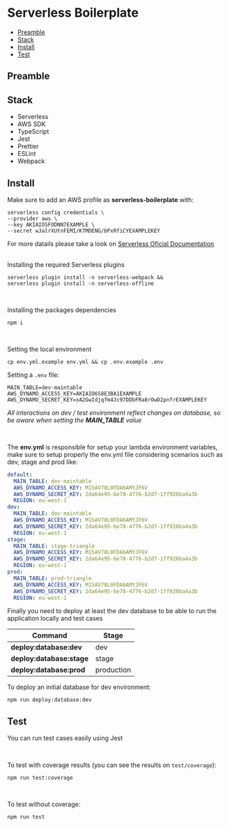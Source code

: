 # Serverless Boilerplate

- [Preamble](#preamble)
- [Stack](#stack)
- [Install](#install)
- [Test](#test)

## Preamble

## Stack

- Serverless
- AWS SDK
- TypeScript
- Jest
- Prettier
- ESLint
- Webpack

## Install

Make sure to add an AWS profile as **serverless-boilerplate** with:

```
serverless config credentials \
--provider aws \
--key AKIAIOSFODNN7EXAMPLE \
--secret wJalrXUtnFEMI/K7MDENG/bPxRfiCYEXAMPLEKEY
```

For more datails please take a look on [Serverless Oficial Documentation](https://www.serverless.com/framework/docs/providers/aws/guide/credentials/) <br /> <br />

Installing the required Serverless plugins

```
serverless plugin install -n serverless-webpack &&
serverless plugin install -n serverless-offline
```

<br />

Installing the packages dependencies

```
npm i
```

<br />

Setting the local environment

```
cp env.yml.example env.yml && cp .env.example .env
```

Setting a `.env` file:

```
MAIN_TABLE=dev-maintable
AWS_DYNAMO_ACCESS_KEY=AKIAIO6S8E3BA1EXAMPLE
AWS_DYNAMO_SECRET_KEY=xA2GwIdjqfm4Jc97DDbFRa8rOwD2pnfrEXAMPLEKEY
```

_All interactions on dev / test environment reflect changes on database, so be aware when setting the **MAIN_TABLE** value_

<br />

The **env.yml** is responsible for setup your lambda environment variables, make sure to setup properly the env.yml file considering scenarios such as dev, stage and prod like:

```yml
default:
  MAIN_TABLE: dev-maintable
  AWS_DYNAMO_ACCESS_KEY: M15AV78L0FDA6AMYJF6V
  AWS_DYNAMO_SECRET_KEY: 2da64e95-6e78-4776-b2d7-1ff920ba4a3b
  REGION: eu-west-1
dev:
  MAIN_TABLE: dev-maintable
  AWS_DYNAMO_ACCESS_KEY: M15AV78L0FDA6AMYJF6V
  AWS_DYNAMO_SECRET_KEY: 2da64e95-6e78-4776-b2d7-1ff920ba4a3b
  REGION: eu-west-1
stage:
  MAIN_TABLE: stage-triangle
  AWS_DYNAMO_ACCESS_KEY: M15AV78L0FDA6AMYJF6V
  AWS_DYNAMO_SECRET_KEY: 2da64e95-6e78-4776-b2d7-1ff920ba4a3b
  REGION: eu-west-1
prod:
  MAIN_TABLE: prod-triangle
  AWS_DYNAMO_ACCESS_KEY: M15AV78L0FDA6AMYJF6V
  AWS_DYNAMO_SECRET_KEY: 2da64e95-6e78-4776-b2d7-1ff920ba4a3b
  REGION: eu-west-1
```

Finally you need to deploy at least the dev database to be able to run the application locally and test cases

<table class="demo">
 <thead>
 <tr>
  <th>Command</th>
  <th>Stage</th>
 </tr>
 </thead>
 <tbody>
 <tr>
  <td><strong>deploy:database:dev</strong></td>
  <td>dev</td>
 </tr>
 <tr>
  <td><strong>deploy:database:stage</strong></td>
  <td>stage</td>
 </tr>
 <tr>
  <td><strong>deploy:database:prod</strong></td>
  <td>production</td>
 </tr>
 </tbody>
</table>

To deploy an initial database for dev environment:

```
npm run deploy:database:dev
```

## Test

You can run test cases easily using Jest

<br />

To test with coverage results (you can see the results on `test/coverage`):

```
npm run test:coverage
```

<br />

To test without coverage:

```
npm run test
```

